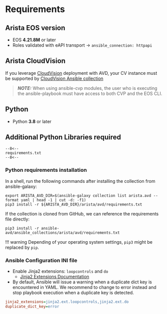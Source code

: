 # Requirements

## Arista EOS version

- EOS **4.21.8M** or later
- Roles validated with eAPI transport -> `ansible_connection: httpapi`

## Arista CloudVision

If you leverage [CloudVision](https://www.arista.com/en/products/eos/eos-cloudvision) deployment with AVD, your CV instance must be supported by [CloudVision Ansible collection](https://cvp.avd.sh/)

> ***NOTE:*** When using ansible-cvp modules, the user who is executing the ansible-playbook must have access to both CVP and the EOS CLI.

## Python

- Python **3.8** or later

## Additional Python Libraries required

```pip
--8<--
requirements.txt
--8<--
```

### Python requirements installation

In a shell, run the following commands after installing the collection from ansible-galaxy:

```shell
export ARISTA_AVD_DIR=$(ansible-galaxy collection list arista.avd --format yaml | head -1 | cut -d: -f1)
pip3 install -r ${ARISTA_AVD_DIR}/arista/avd/requirements.txt
```

If the collection is cloned from GitHub, we can reference the requirements file directly:

```shell
pip3 install -r ansible-avd/ansible_collections/arista/avd/requirements.txt
```

!!! warning
    Depending of your operating system settings, `pip3` might be replaced by `pip`.

### Ansible Configuration INI file

- Enable Jinja2 extensions: `loopcontrols` and `do`
  - [Jinja2 Extensions Documentation](https://jinja.palletsprojects.com/extensions/)
- By default, Ansible will issue a warning when a duplicate dict key is encountered in YAML. We recommend to change to error instead and stop playbook execution when a duplicate key is detected.

```ini
jinja2_extensions=jinja2.ext.loopcontrols,jinja2.ext.do
duplicate_dict_key=error
```

